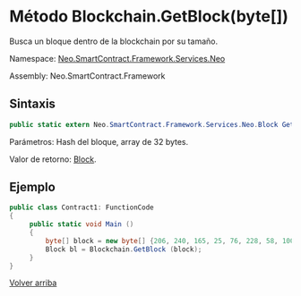 # Método Blockchain.GetBlock(byte[])

Busca un bloque dentro de la blockchain por su tamaño.

Namespace: [Neo.SmartContract.Framework.Services.Neo](../../neo.md)

Assembly: Neo.SmartContract.Framework

## Sintaxis

```c#
public static extern Neo.SmartContract.Framework.Services.Neo.Block GetBlock (byte[] hash)
```

Parámetros: Hash del bloque, array de 32 bytes.

Valor de retorno: [Block](../Block.md).

## Ejemplo

```c#
public class Contract1: FunctionCode
{
     public static void Main ()
     {
         byte[] block = new byte[] {206, 240, 165, 25, 76, 228, 58, 100, 117, 184, 213, 171, 61, 96, 34, 234, 129, 116, 60, 71, 11, 231, 143, 195, 123, 5, 190, 250, 182, 14, 152};
         Block bl = Blockchain.GetBlock (block);
     }
}
```



[Volver arriba](../Blockchain.md)
